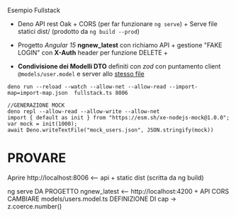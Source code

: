 Esempio Fullstack 
- Deno API rest Oak + CORS (per far funzionare `ng serve`) + Serve file statici dist/ (prodotto da `ng build --prod`) 

- Progetto _Angular 15_ **ngnew_latest** con richiamo API + gestione "FAKE LOGIN" con **X-Auth** header per funzione DELETE +
 
- **Condivisione dei Modelli DTO** definiti con _zod_ con puntamento client `@models/user.model` e server allo [stesso file](models/user.model.ts)


```
deno run --reload --watch --allow-net --allow-read --import-map=import-map.json  fullstack.ts 8006

//GENERAZIONE MOCK
deno repl --allow-read --allow-write --allow-net
import { default as init } from "https://esm.sh/xe-nodejs-mock@1.0.0";
var mock = init(1000);
await Deno.writeTextFile("mock_users.json", JSON.stringify(mock))
```

# PROVARE
Aprire http://localhost:8006 <-- api + static dist (scritta da ng build)

ng serve DA PROGETTO ngnew_latest <-- http://localhost:4200 + API CORS
CAMBIARE models/users.model.ts  DEFINIZIONE DI cap -> z.coerce.number()